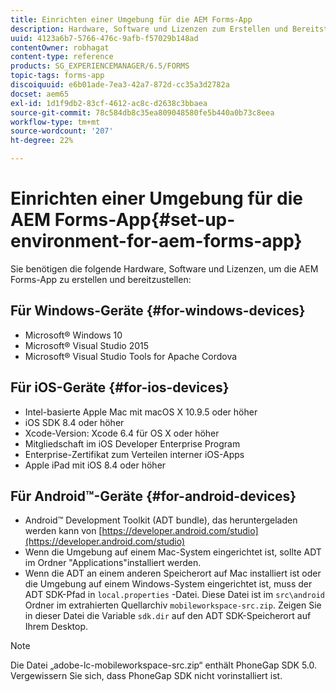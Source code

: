 ```yaml
---
title: Einrichten einer Umgebung für die AEM Forms-App
description: Hardware, Software und Lizenzen zum Erstellen und Bereitstellen der AEM Forms-App.
uuid: 4123a6b7-5766-476c-9afb-f57029b148ad
contentOwner: robhagat
content-type: reference
products: SG_EXPERIENCEMANAGER/6.5/FORMS
topic-tags: forms-app
discoiquuid: e6b01ade-7ea3-42a7-872d-cc35a3d2782a
docset: aem65
exl-id: 1d1f9db2-83cf-4612-ac8c-d2638c3bbaea
source-git-commit: 78c584db8c35ea809048580fe5b440a0b73c8eea
workflow-type: tm+mt
source-wordcount: '207'
ht-degree: 22%

---
```


# Einrichten einer Umgebung für die AEM Forms-App{#set-up-environment-for-aem-forms-app}

Sie benötigen die folgende Hardware, Software und Lizenzen, um die AEM Forms-App zu erstellen und bereitzustellen:

## Für Windows-Geräte {#for-windows-devices}

* Microsoft® Windows 10
* Microsoft® Visual Studio 2015
* Microsoft® Visual Studio Tools for Apache Cordova

## Für iOS-Geräte {#for-ios-devices}

* Intel-basierte Apple Mac mit macOS X 10.9.5 oder höher
* iOS SDK 8.4 oder höher
* Xcode-Version: Xcode 6.4 für OS X oder höher
* Mitgliedschaft im iOS Developer Enterprise Program
* Enterprise-Zertifikat zum Verteilen interner iOS-Apps
* Apple iPad mit iOS 8.4 oder höher

## Für Android™-Geräte {#for-android-devices}

* Android™ Development Toolkit (ADT bundle), das heruntergeladen werden kann von [https://developer.android.com/studio](https://developer.android.com/studio)
* Wenn die Umgebung auf einem Mac-System eingerichtet ist, sollte ADT im Ordner &quot;Applications&quot;installiert werden.
* Wenn die ADT an einem anderen Speicherort auf Mac installiert ist oder die Umgebung auf einem Windows-System eingerichtet ist, muss der ADT SDK-Pfad in `local.properties` -Datei. Diese Datei ist im `src\android` Ordner im extrahierten Quellarchiv `mobileworkspace-src.zip`. Zeigen Sie in dieser Datei die Variable `sdk.dir` auf den ADT SDK-Speicherort auf Ihrem Desktop.

>[!NOTE]
>
>Die Datei „adobe-lc-mobileworkspace-src.zip“ enthält PhoneGap SDK 5.0. Vergewissern Sie sich, dass PhoneGap SDK nicht vorinstalliert ist.
